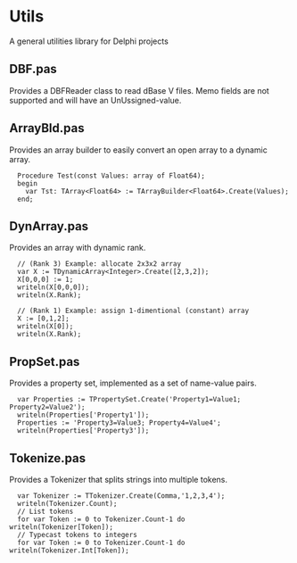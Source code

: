 # Utils
A general utilities library for Delphi projects

## DBF.pas
Provides a DBFReader class to read dBase V files. Memo fields are not supported and will have an UnUssigned-value.

## ArrayBld.pas
Provides an array builder to easily convert an open array to a dynamic array.

```
  Procedure Test(const Values: array of Float64);
  begin
    var Tst: TArray<Float64> := TArrayBuilder<Float64>.Create(Values);
  end;
```

## DynArray.pas
Provides an array with dynamic rank.

```
  // (Rank 3) Example: allocate 2x3x2 array
  var X := TDynamicArray<Integer>.Create([2,3,2]);
  X[0,0,0] := 1;
  writeln(X[0,0,0]);
  writeln(X.Rank);

  // (Rank 1) Example: assign 1-dimentional (constant) array
  X := [0,1,2];
  writeln(X[0]);
  writeln(X.Rank);
```

## PropSet.pas
Provides a property set, implemented as a set of name-value pairs.

```
  var Properties := TPropertySet.Create('Property1=Value1; Property2=Value2');
  writeln(Properties['Property1']);
  Properties := 'Property3=Value3; Property4=Value4';
  writeln(Properties['Property3']);
```

## Tokenize.pas
Provides a Tokenizer that splits strings into multiple tokens.

```
  var Tokenizer := TTokenizer.Create(Comma,'1,2,3,4');
  writeln(Tokenizer.Count);
  // List tokens
  for var Token := 0 to Tokenizer.Count-1 do writeln(Tokenizer[Token]);
  // Typecast tokens to integers
  for var Token := 0 to Tokenizer.Count-1 do writeln(Tokenizer.Int[Token]);
```
